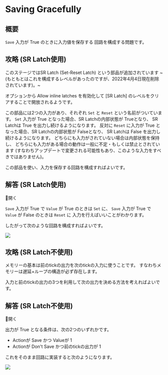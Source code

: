 # Saving Gracefully

## 概要

`Save` 入力が <span class="T">True</span> のときに入力値を保存する
回路を構成する問題です。

## 攻略 (SR Latch使用)

このステージではSR Latch (Set-Reset Latch) という部品が追加されています
~(もともとはこれを構成するレベルがあったのですが、2022年4月4日現在削除されています)。~

オプションから Allow inline latches を有効化して [SR Latch] のレベルをクリアすることで開放されるようです。

この部品には2つの入力があり、それぞれ `Set` と `Reset` という名前がついています。
`Set` 入力が <span class="T">True</span> となった場合、SR Latchの内部状態が <span class="T">True</span>となり、
SR Latchは <span class="T">True</span> を出力し続けるようになります。
反対に `Reset` に入力が <span class="T">True</span> となった場合、SR Latchの内部状態が <span class="F">False</span>となり、
SR Latchは <span class="F">False</span> を出力し続けるようになります。
どちらにも入力がされていない場合は内部状態を保持し、
どちらにも入力がある場合の動作は一般に不定・もしくは禁止とされています
(すなわちアップデートで変更される可能性もあり、このような入力をすべきではありません)。

この部品を使い、入力を保存する回路を構成すればよいです。

## 解答 (SR Latch使用)

<div class="spoiler-controller material-icons">&#xE5CF;開く</div>
<div class="spoiler">

`Save` 入力が <span class="T">True</span> で `Value` が <span class="T">True</span> のときは `Set` に、
`Save` 入力が <span class="T">True</span> で `Value` が <span class="T">False</span> のときは `Reset` に
入力を行えばいいことがわかります。

したがって次のような回路を構成すればよいです。

![](https://gyazo.com/0016d986915089f426bc8d2b02694af1.png)

</div>

## 攻略 (SR Latch不使用)

メモリーの基本は前のtickの出力を次のtickの入力に使うことです。
すなわちメモリーは遅延+ループの構造が必ず存在します。

入力と前のtickの出力の3つを利用して次の出力を決める方法を考えればよいです。

## 解答 (SR Latch不使用)

<div class="spoiler-controller material-icons">&#xE5CF;開く</div>
<div class="spoiler">

出力が <span class="T">True</span> となる条件は、次の2つのいずれかです。

- Actionが <span class="T">Save</span> かつ Valueが <span class="T">1</span>
- Actionが <span class="F">Don't Save</span> かつ前のtickの出力が <span class="T">1</span>

これをそのまま回路に実装すると次のようになります。

![](https://gyazo.com/358e176acdfb5f978393b252c57d380e.png)

</div>